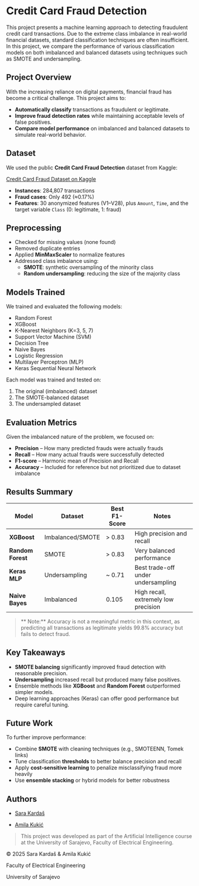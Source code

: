 # Credit Card Fraud Detection

This project presents a machine learning approach to detecting fraudulent credit card transactions. Due to the extreme class imbalance in real-world financial datasets, standard classification techniques are often insufficient. In this project, we compare the performance of various classification models on both imbalanced and balanced datasets using techniques such as SMOTE and undersampling.

## Project Overview

With the increasing reliance on digital payments, financial fraud has become a critical challenge. This project aims to:

- **Automatically classify** transactions as fraudulent or legitimate.
- **Improve fraud detection rates** while maintaining acceptable levels of false positives.
- **Compare model performance** on imbalanced and balanced datasets to simulate real-world behavior.

## Dataset

We used the public **Credit Card Fraud Detection** dataset from Kaggle:

[Credit Card Fraud Dataset on Kaggle](https://www.kaggle.com/datasets/mlg-ulb/creditcardfraud)

- **Instances**: 284,807 transactions  
- **Fraud cases**: Only 492 (≈0.17%)  
- **Features**: 30 anonymized features (V1–V28), plus `Amount`, `Time`, and the target variable `Class` (0: legitimate, 1: fraud)

## Preprocessing

- Checked for missing values (none found)
- Removed duplicate entries
- Applied **MinMaxScaler** to normalize features
- Addressed class imbalance using:
  - **SMOTE**: synthetic oversampling of the minority class
  - **Random undersampling**: reducing the size of the majority class

## Models Trained

We trained and evaluated the following models:

- Random Forest
- XGBoost
- K-Nearest Neighbors (K=3, 5, 7)
- Support Vector Machine (SVM)
- Decision Tree
- Naive Bayes
- Logistic Regression
- Multilayer Perceptron (MLP)
- Keras Sequential Neural Network

Each model was trained and tested on:
1. The original (imbalanced) dataset  
2. The SMOTE-balanced dataset  
3. The undersampled dataset  

## Evaluation Metrics

Given the imbalanced nature of the problem, we focused on:

- **Precision** – How many predicted frauds were actually frauds
- **Recall** – How many actual frauds were successfully detected
- **F1-score** – Harmonic mean of Precision and Recall
- **Accuracy** – Included for reference but not prioritized due to dataset imbalance

## Results Summary

| Model             | Dataset        | Best F1-Score | Notes |
|------------------|----------------|---------------|-------|
| **XGBoost**       | Imbalanced/SMOTE | > 0.83       | High precision and recall |
| **Random Forest** | SMOTE          | > 0.83       | Very balanced performance |
| **Keras MLP**     | Undersampling  | ~ 0.71       | Best trade-off under undersampling |
| **Naive Bayes**   | Imbalanced     | 0.105         | High recall, extremely low precision |

> ** Note:** Accuracy is not a meaningful metric in this context, as predicting all transactions as legitimate yields 99.8% accuracy but fails to detect fraud.

## Key Takeaways

- **SMOTE balancing** significantly improved fraud detection with reasonable precision.
- **Undersampling** increased recall but produced many false positives.
- Ensemble methods like **XGBoost** and **Random Forest** outperformed simpler models.
- Deep learning approaches (Keras) can offer good performance but require careful tuning.

## Future Work

To further improve performance:

- Combine **SMOTE** with cleaning techniques (e.g., SMOTEENN, Tomek links)
- Tune classification **thresholds** to better balance precision and recall
- Apply **cost-sensitive learning** to penalize misclassifying fraud more heavily
- Use **ensemble stacking** or hybrid models for better robustness

## Authors

- [Sara Kardaš](https://github.com/skardas1)

- [Amila Kukić](https://github.com/amilakukic)

> This project was developed as part of the Artificial Intelligence course at the University of Sarajevo, Faculty of Electrical Engineering.


© 2025 Sara Kardaš & Amila Kukić

Faculty of Electrical Engineering

University of Sarajevo
